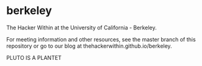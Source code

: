 berkeley
========

The Hacker Within at the University of California - Berkeley. 

For meeting information and other resources, see the master branch of this 
repository or go to our blog at thehackerwithin.github.io/berkeley.


PLUTO IS A PLANTET
